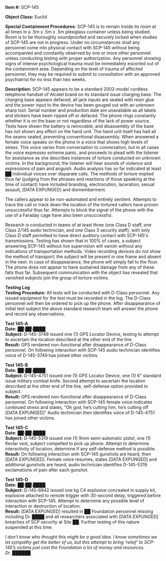 **Item #:** SCP-145

**Object Class:** Euclid

**Special Containment Procedures:** SCP-145 is to remain inside its room at all times in a .5m x .5m x .5m plexiglass container unless being studied. Room is to be thoroughly soundproofed and securely locked when studies of SCP-145 are not in progress. Under no circumstances shall any personnel come into physical contact with SCP-145 without being accompanied and constantly observed by one or more other personnel unless conducting testing with proper authorization. Any personnel showing signs of intense psychological trauma must be immediately escorted out of the containment area. Depending on the level of trauma of affected personnel, they may be required to submit to consultation with an approved psychiatrist for no less than two weeks.

**Description:** SCP-145 appears to be a standard 2002-model cordless telephone handset of Alcatel brand on its standard issue charging base. The charging base appears defaced; all jack inputs are sealed with resin glue and the power input to the device has been gouged out with an unknown sharp tool. Serial number and production date are unavailable as all labels and stickers have been ripped off or defaced. The phone rings constantly whether it is on the base or not regardless of the lack of power source. Tests have shown the battery is removable, and disassembly of the base has not shown any effect on the hand unit. The hand unit itself has had all the seams sealed, preventing conventional disassembly. When answered a female voice speaks on the phone in a voice that shows high levels of stress. This voice varies from conversation to conversation, but in all cases the voice expresses extreme panic, and proceeds to plead with the listener for assistance as she describes instances of torture conducted on unknown victims. In the background, the listener will hear sounds of violence and expressions of pain and anguish. Audio analysis has so far indicated at least ██ individual voices over disparate calls. The methods of torture implied thus far (judging from the phrases and reactions of those speaking at the time of contact) have included branding, electrocution, laceration, sexual assault, \[DATA EXPUNGED\] and dismemberment.

The callers appear to be non-automated and entirely sentient. Attempts to trace the call or track down the location of the tortured callers have proven unsuccessful thus far. Attempts to block the signal of the phone with the use of a Faraday cage have also been unsuccessful.

Research is conducted in teams of at least three (one Class D staff, one Class 2/145 audio technician, and one Class 3 security staff), with only Class D staff permitted to have direct auditory contact with SCP-145's transmissions. Testing has shown that in 100% of cases, a subject answering SCP-145 without live supervision will vanish without any indications of transportation methods. Video recording devices do not show the method of transport; the subject will be present in one frame and absent in the next. In case of disappearance, the phone will simply fall to the floor. The phone does not appear to have sustained damage from any of these falls thus far. Subsequent communication with the object has revealed that vanished subjects join the group of torture victims.

**Testing Log**  
**Testing Procedure:** All tests will be conducted with D-Class personnel. Any issued equipment for the test must be recorded in the log. The D-Class personnel will then be ordered to pick up the phone. After disappearance of initial test subject the above standard research team will answer the phone and record any observations.

**Test 145-A**  
**Date:** ██\\██\\████  
**Subject:** D-145-3749 issued one (1) GPS Locator Device, testing to attempt to ascertain the location described at the other end of the line.  
**Result:** GPS rendered non-functional after disappearance of D-Class personnel. On following interaction with SCP-145 audio technician identifies voice of D-145-3749 has joined other victims.

**Test 145-B**  
**Date:** ██\\██\\████  
**Subject:** D-145-4751 issued one (1) GPS Locator Device, one (1) 6” standard issue military combat knife. Second attempt to ascertain the location described at the other end of the line, self-defense option provided to subject.  
**Result:** GPS rendered non-functional after disappearance of D-Class personnel. On following interaction with SCP-145 female voice indicates continued stress and states, “Oh god, he’s cutting him, he’s cutting off \[DATA EXPUNGED\]” Audio technician then identifies voice of D-145-4751 has joined other victims.

**Test 145-C**  
**Date:** ██\\██\\████  
**Subject:** D-145-5319 issued one (1) 9mm semi-automatic pistol, one (1) Kevlar vest, subject compelled to pick up phone. Attempt to determine interactivity of location, determine if any self-defense method is possible.  
**Result:** On following interaction with SCP-145 gunshots are heard, then \[DATA EXPUNGED\]. Female voice resumes, states \[DATA EXPUNGED\] and additional gunshots are heard, audio technician identifies D-145-5319 exclamations of pain after each gunshot.

**Test 145-D**  
**Date:** ██\\██\\████  
**Subject:** D-145-6842 issued one kg C4 explosive concealed in supply kit, explosive attached to remote trigger with 30-second delay, triggered before interaction with SCP-145. Attempt to determine any possible level of interaction or destruction of location.  
**Result:** \[DATA EXPUNGED\] resulted in ██ Foundation personnel missing including Dr. ████ and all researchers associated with \[DATA EXPUNGED\] breaches of SCP security at Site ██. Further testing of this nature suspended at this time.

_I don’t know who thought this might be a good idea. I know sometimes we let sympathy get the better of us, but this attempt to bring ‘relief’ to SCP-145’s victims just cost the Foundation a lot of money and resources.  
Dr. ██████_